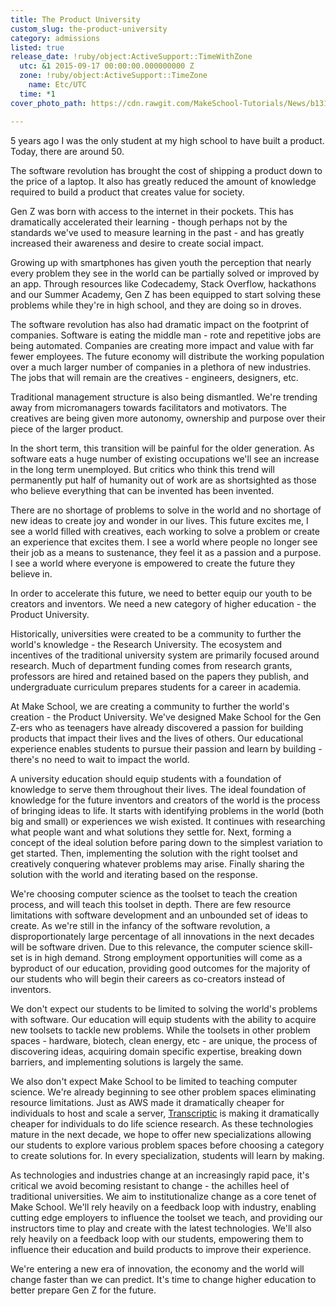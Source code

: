 ```yaml
---
title: The Product University
custom_slug: the-product-university
category: admissions
listed: true
release_date: !ruby/object:ActiveSupport::TimeWithZone
  utc: &1 2015-09-17 00:00:00.000000000 Z
  zone: !ruby/object:ActiveSupport::TimeZone
    name: Etc/UTC
  time: *1
cover_photo_path: https://cdn.rawgit.com/MakeSchool-Tutorials/News/b131077537a3744820abb5870508094fe91c5724//5bb25c83-6e50-44bc-a188-1d39f9220e3c/cover_photo.jpeg

---
```

5 years ago I was the only student at my high school to have built a product. Today, there are around 50. 

The software revolution has brought the cost of shipping a product down to the price of a laptop. It also has greatly reduced the amount of knowledge required to build a product that creates value for society. 

Gen Z was born with access to the internet in their pockets. This has dramatically accelerated their learning - though perhaps not by the standards we've used to measure learning in the past - and has greatly increased their awareness and desire to create social impact.

Growing up with smartphones has given youth the perception that nearly every problem they see in the world can be partially solved or improved by an app. Through resources like Codecademy, Stack Overflow, hackathons and our Summer Academy, Gen Z has been equipped to start solving these problems while they're in high school, and they are doing so in droves.

The software revolution has also had dramatic impact on the footprint of companies. Software is eating the middle man - rote and repetitive jobs are being automated. Companies are creating more impact and value with far fewer employees. The future economy will distribute the working population over a much larger number of companies in a plethora of new industries. The jobs that will remain are the creatives - engineers, designers, etc.

Traditional management structure is also being dismantled. We're trending away from micromanagers towards facilitators and motivators. The creatives are being given more autonomy, ownership and purpose over their piece of the larger product.

In the short term, this transition will be painful for the older generation. As software eats a huge number of existing occupations we'll see an increase in the long term unemployed. But critics who think this trend will permanently put half of humanity out of work are as shortsighted as those who believe everything that can be invented has been invented. 

There are no shortage of problems to solve in the world and no shortage of new ideas to create joy and wonder in our lives. This future excites me, I see a world filled with creatives, each working to solve a problem or create an experience that excites them. I see a world where people no longer see their job as a means to sustenance, they feel it as a passion and a purpose. I see a world where everyone is empowered to create the future they believe in.

In order to accelerate this future, we need to better equip our youth to be creators and inventors. We need a new category of higher education - the Product University. 

Historically, universities were created to be a community to further the world's knowledge - the Research University. The ecosystem and incentives of the traditional university system are primarily focused around research. Much of department funding comes from research grants, professors are hired and retained based on the papers they publish, and undergraduate curriculum prepares students for a career in academia.

At Make School, we are creating a community to further the world's creation - the Product University. We've designed Make School for the Gen Z-ers who as teenagers have already discovered a passion for building products that impact their lives and the lives of others. Our educational experience enables students to pursue their passion and learn by building - there's no need to wait to impact the world.

A university education should equip students with a foundation of knowledge to serve them throughout their lives. The ideal foundation of knowledge for the future inventors and creators of the world is the process of bringing ideas to life. It starts with identifying problems in the world (both big and small) or experiences we wish existed. It continues with researching what people want and what solutions they settle for. Next, forming a concept of the ideal solution before paring down to the simplest variation to get started. Then, implementing the solution with the right toolset and creatively conquering whatever problems may arise. Finally sharing the solution with the world and iterating based on the response.

We're choosing computer science as the toolset to teach the creation process, and will teach this toolset in depth. There are few resource limitations with software development and an unbounded set of ideas to create. As we're still in the infancy of the software revolution, a disproportionately large percentage of all innovations in the next decades will be software driven. Due to this relevance, the computer science skill-set is in high demand. Strong employment opportunities will come as a byproduct of our education, providing good outcomes for the majority of our students who will begin their careers as co-creators instead of inventors.

We don't expect our students to be limited to solving the world's problems with software. Our education will equip students with the ability to acquire new toolsets to tackle new problems. While the toolsets in other problem spaces - hardware, biotech, clean energy, etc - are unique, the process of discovering ideas, acquiring domain specific expertise, breaking down barriers, and implementing solutions is largely the same.

We also don't expect Make School to be limited to teaching computer science. We're already beginning to see other problem spaces eliminating resource limitations. Just as AWS made it dramatically cheaper for individuals to host and scale a server, [Transcriptic](https://www.transcriptic.com) is making it dramatically cheaper for individuals to do life science research. As these technologies mature in the next decade, we hope to offer new specializations allowing our students to explore various problem spaces before choosing a category to create solutions for. In every specialization, students will learn by making.

As technologies and industries change at an increasingly rapid pace, it's critical we avoid becoming resistant to change - the achilles heel of traditional universities. We aim to institutionalize change as a core tenet of Make School. We'll rely heavily on a feedback loop with industry, enabling cutting edge employers to influence the toolset we teach, and providing our instructors time to play and create with the latest technologies. We'll also rely heavily on a feedback loop with our students, empowering them to influence their education and build products to improve their experience.

We're entering a new era of innovation, the economy and the world will change faster than we can predict. It's time to change higher education to better prepare Gen Z for the future.
